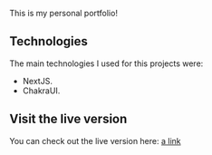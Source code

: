This is my personal portfolio!

## Technologies

The main technologies I used for this projects were:

- NextJS.
- ChakraUI.

## Visit the live version

You can check out the live version here: [a link](portfolio-renzoromeo.vercel.app)
